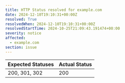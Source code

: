```yaml
---
title: HTTP Status resolved for example.com
date: 2024-12-10T19:10:31+00:00Z
resolved: True
resolvedWhen: 2024-12-10T19:10:31+00:00Z
resolvedStartTime: 2024-10-25T21:09:43.191474+00:00
severity: notice
affected:
  - example.com
section: issue
---
```


| Expected Statuses | Actual Status  |
|-------------------|----------------|
| 200, 301, 302 | 200 |
